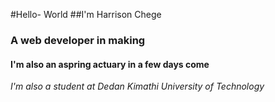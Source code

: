 #Hello- World
##I'm Harrison Chege
### A web developer in making
#### I'm also an aspring actuary in a few days come
*I'm also a student at Dedan Kimathi University of Technology*
